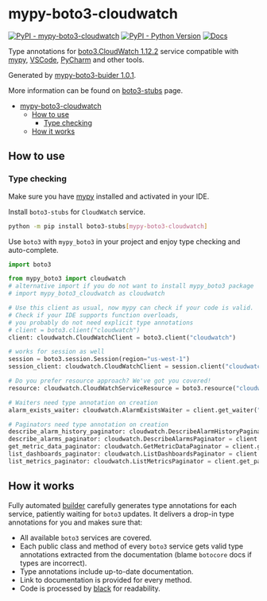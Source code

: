 # mypy-boto3-cloudwatch

[![PyPI - mypy-boto3-cloudwatch](https://img.shields.io/pypi/v/mypy-boto3-cloudwatch.svg?color=blue)](https://pypi.org/project/mypy-boto3-cloudwatch)
[![PyPI - Python Version](https://img.shields.io/pypi/pyversions/mypy-boto3-cloudwatch.svg?color=blue)](https://pypi.org/project/mypy-boto3-cloudwatch)
[![Docs](https://img.shields.io/readthedocs/mypy-boto3-builder.svg?color=blue)](https://mypy-boto3-builder.readthedocs.io/)

Type annotations for
[boto3.CloudWatch 1.12.2](https://boto3.amazonaws.com/v1/documentation/api/1.12.2/reference/services/cloudwatch.html#CloudWatch) service
compatible with [mypy](https://github.com/python/mypy), [VSCode](https://code.visualstudio.com/),
[PyCharm](https://www.jetbrains.com/pycharm/) and other tools.

Generated by [mypy-boto3-buider 1.0.1](https://github.com/vemel/mypy_boto3_builder).

More information can be found on [boto3-stubs](https://pypi.org/project/boto3-stubs/) page.

- [mypy-boto3-cloudwatch](#mypy-boto3-cloudwatch)
  - [How to use](#how-to-use)
    - [Type checking](#type-checking)
  - [How it works](#how-it-works)

## How to use

### Type checking

Make sure you have [mypy](https://github.com/python/mypy) installed and activated in your IDE.

Install `boto3-stubs` for `CloudWatch` service.

```bash
python -m pip install boto3-stubs[mypy-boto3-cloudwatch]
```

Use `boto3` with `mypy_boto3` in your project and enjoy type checking and auto-complete.

```python
import boto3

from mypy_boto3 import cloudwatch
# alternative import if you do not want to install mypy_boto3 package
# import mypy_boto3_cloudwatch as cloudwatch

# Use this client as usual, now mypy can check if your code is valid.
# Check if your IDE supports function overloads,
# you probably do not need explicit type annotations
# client = boto3.client("cloudwatch")
client: cloudwatch.CloudWatchClient = boto3.client("cloudwatch")

# works for session as well
session = boto3.session.Session(region="us-west-1")
session_client: cloudwatch.CloudWatchClient = session.client("cloudwatch")

# Do you prefer resource approach? We've got you covered!
resource: cloudwatch.CloudWatchServiceResource = boto3.resource("cloudwatch")

# Waiters need type annotation on creation
alarm_exists_waiter: cloudwatch.AlarmExistsWaiter = client.get_waiter("alarm_exists")

# Paginators need type annotation on creation
describe_alarm_history_paginator: cloudwatch.DescribeAlarmHistoryPaginator = client.get_paginator("describe_alarm_history")
describe_alarms_paginator: cloudwatch.DescribeAlarmsPaginator = client.get_paginator("describe_alarms")
get_metric_data_paginator: cloudwatch.GetMetricDataPaginator = client.get_paginator("get_metric_data")
list_dashboards_paginator: cloudwatch.ListDashboardsPaginator = client.get_paginator("list_dashboards")
list_metrics_paginator: cloudwatch.ListMetricsPaginator = client.get_paginator("list_metrics")
```

## How it works

Fully automated [builder](https://github.com/vemel/mypy_boto3_builder) carefully generates
type annotations for each service, patiently waiting for `boto3` updates. It delivers
a drop-in type annotations for you and makes sure that:

- All available `boto3` services are covered.
- Each public class and method of every `boto3` service gets valid type annotations
  extracted from the documentation (blame `botocore` docs if types are incorrect).
- Type annotations include up-to-date documentation.
- Link to documentation is provided for every method.
- Code is processed by [black](https://github.com/psf/black) for readability.